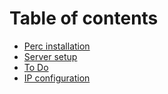 # Table of contents

* [Perc installation](README.md)
* [Server setup](server-setup.md)
* [To Do](to-do.md)
* [IP configuration](ip-configuration.md)


